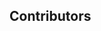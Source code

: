 
## Contributors

<!-- ALL-CONTRIBUTORS-LIST:START - Do not remove or modify this section -->
<!-- ALL-CONTRIBUTORS-LIST:END -->
